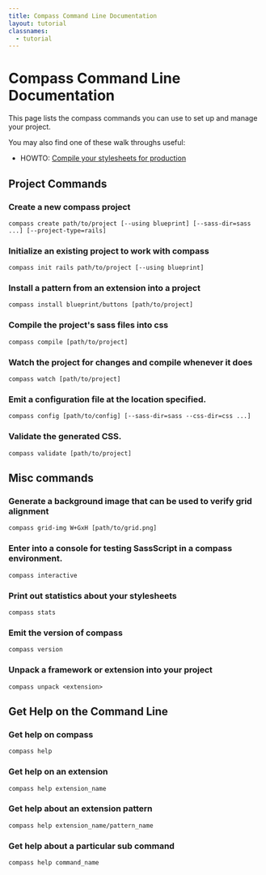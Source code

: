 ```yaml
---
title: Compass Command Line Documentation
layout: tutorial
classnames:
  - tutorial
---
```

Compass Command Line Documentation
==================================

This page lists the compass commands you can use to set up and manage your project.

You may also find one of these walk throughs useful:

* HOWTO: [Compile your stylesheets for production](/docs/tutorials/production-css/)

<!--
Extensions Commands
-------------------

### install a global extension. probably requires sudo.

    compass extension install extension_name 

### install an extension into a project
    compass extension unpack extension_name [path/to/project]

### uninstall a local or global extension. global extensions will require sudo.

    compass extension uninstall extension_name [path/to/project]

### list the extensions in the project

    compass extensions list

### list the extensions available for install

    compass extensions available
-->

Project Commands
----------------

### Create a new compass project

    compass create path/to/project [--using blueprint] [--sass-dir=sass ...] [--project-type=rails]


### Initialize an existing project to work with compass

    compass init rails path/to/project [--using blueprint]

### Install a pattern from an extension into a project

    compass install blueprint/buttons [path/to/project]

### Compile the project's sass files into css

    compass compile [path/to/project]

### Watch the project for changes and compile whenever it does

    compass watch [path/to/project]

### Emit a configuration file at the location specified.

    compass config [path/to/config] [--sass-dir=sass --css-dir=css ...]

### Validate the generated CSS.

    compass validate [path/to/project]

Misc commands
-------------

### Generate a background image that can be used to verify grid alignment

    compass grid-img W+GxH [path/to/grid.png]

### Enter into a console for testing SassScript in a compass environment.

    compass interactive

### Print out statistics about your stylesheets

    compass stats

### Emit the version of compass

    compass version

### Unpack a framework or extension into your project

    compass unpack <extension>

Get Help on the Command Line
----------------------------

### Get help on compass

    compass help

### Get help on an extension

    compass help extension_name

### Get help about an extension pattern

    compass help extension_name/pattern_name

### Get help about a particular sub command

    compass help command_name

